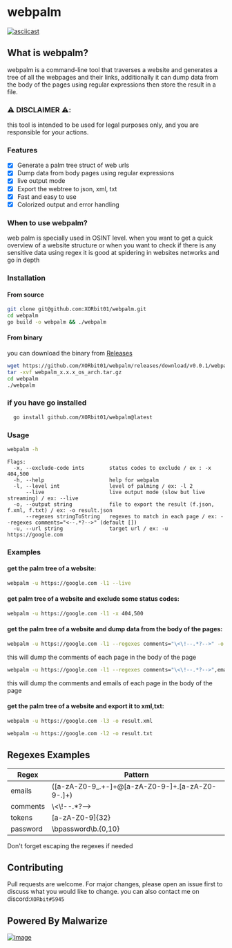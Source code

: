 # webpalm
[![asciicast](https://asciinema.org/a/iurNVvgy6e43gfIC6iJUIILm1.svg)](https://asciinema.org/a/iurNVvgy6e43gfIC6iJUIILm1)
## What is webpalm?
webpalm is a command-line tool that traverses a website and generates a tree of all the webpages and their links, additionally it can dump data from the body of the pages using regular expressions then store the result in a file.

### ⚠️ DISCLAIMER ⚠️:
this tool is intended to be used for legal purposes only,
and you are responsible for your actions.

### Features
- [x] Generate a palm tree struct of web urls
- [x] Dump data from body pages using regular expressions
- [x] live output mode 
- [x] Export the webtree to json, xml, txt
- [x] Fast and easy to use
- [x] Colorized output and error handling

### When to use webpalm?
web palm is specially used in OSINT level.
when you want to get a quick overview of a website structure
or when you want to check if there is any sensitive data using regex
it is good at spidering in websites networks and go in depth

### Installation
#### From source
```bash
git clone git@github.com:XORbit01/webpalm.git
cd webpalm
go build -o webpalm && ./webpalm
```
#### From binary
you can download the binary from
[Releases](https://github.com/XORbit01/webpalm/releases/latest)
```bash
wget https://github.com/XORbit01/webpalm/releases/download/v0.0.1/webpalm_x.x.x_os_arch.tar.gz
tar -xvf webpalm_x.x.x_os_arch.tar.gz
cd webpalm
./webpalm
```
### if you have go installed
```bash
  go install github.com/XORbit01/webpalm@latest
```
### Usage
```bash
webpalm -h
```
```
Flags:
  -x, --exclude-code ints        status codes to exclude / ex : -x 404,500
  -h, --help                     help for webpalm
  -l, --level int                level of palming / ex: -l 2
      --live                     live output mode (slow but live streaming) / ex: --live
  -o, --output string            file to export the result (f.json, f.xml, f.txt) / ex: -o result.json
      --regexes stringToString   regexes to match in each page / ex: --regexes comments="<--.*?-->" (default [])
  -u, --url string               target url / ex: -u https://google.com
```
### Examples

#### get the palm tree of a website: 
```bash
webpalm -u https://google.com -l1 --live
```

#### get palm tree of a website and exclude some status codes: 
```bash
webpalm -u https://google.com -l1 -x 404,500

```
#### get the palm tree of a website and dump data from the body of the pages: 
```bash
webpalm -u https://google.com -l1 --regexes comments="\<\!--.*?-->" -o result.json"
```

this  will dump the comments of each page in the body of the page
```bash
webpalm -u https://google.com -l1 --regexes comments="\<\!--.*?-->",emails="([a-zA-Z0-9_.+-]+@[a-zA-Z0-9-]+.[a-zA-Z0-9-.]+)"
```
this will dump the comments and emails of each page in the body of the page

#### get the palm tree of a website and export it to xml,txt: 
```bash
webpalm -u https://google.com -l3 -o result.xml
```
```bash
webpalm -u https://google.com -l2 -o result.txt
```

## Regexes Examples
| Regex | Pattern                             |
|-------|-------------------------------------|
|emails | ([a-zA-Z0-9_.+-]+@[a-zA-Z0-9-]+\.[a-zA-Z0-9-.]+) |
|comments | \\<\\!--.*?-->                      |
|tokens | [a-zA-Z0-9]{32}                     |
|password| \bpassword\b.{0,10}                                    |

Don't forget escaping the regexes if needed

## Contributing
Pull requests are welcome. For major changes, please open an issue first to discuss what you would like to change.
you can also contact me on discord:`XORbit#5945`


## Powered By Malwarize
[![image](https://user-images.githubusercontent.com/130087473/232165094-73347c46-71dc-47c0-820a-1eb36657a8c0.png)](https://discord.gg/g9y7D3xCab)



